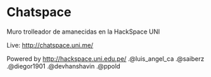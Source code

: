 Chatspace
=========

Muro trolleador de amanecidas en la HackSpace UNI

Live: http://chatspace.uni.me/

Powered by http://hackspace.uni.edu.pe/
	.@luis_angel_ca
	.@saiberz
	.@diegor1901
	.@devhanshavin
	.@ppold
	
